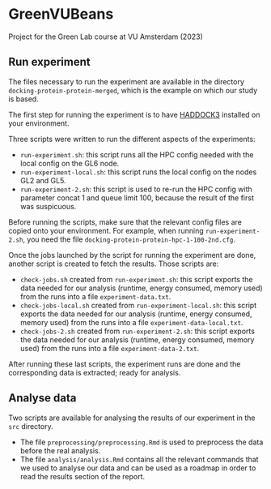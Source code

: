 # GreenVUBeans
Project for the Green Lab course at VU Amsterdam (2023)

## Run experiment
The files necessary to run the experiment are available in the directory ``docking-protein-protein-merged``, which is the example on which our study is based. 

The first step for running the experiment is to have [HADDOCK3](https://github.com/haddocking/haddock3) installed on your environment. 

Three scripts were written to run the different aspects of the experiments:
* ``run-experiment.sh``: this script runs all the HPC config needed with the local config on the GL6 node.
* ``run-experiment-local.sh``: this script runs the local config on the nodes GL2 and GL5.
* ``run-experiment-2.sh``: this script is used to re-run the HPC config with parameter concat 1 and queue limit 100, because the result of the first was suspicuous.

Before running the scripts, make sure that the relevant config files are copied onto your environment. For example, when running ``run-experiment-2.sh``, you need the file ``docking-protein-protein-hpc-1-100-2nd.cfg``.

Once the jobs launched by the script for running the experiment are done, another script is created to fetch the results. Those scripts are:
* ``check-jobs.sh`` created from ``run-experiment.sh``: this script exports the data needed for our analysis (runtime, energy consumed, memory used) from the runs into a file ``experiment-data.txt``.
* ``check-jobs-local.sh`` created from ``run-experiment-local.sh``: this script exports the data needed for our analysis (runtime, energy consumed, memory used) from the runs into a file ``experiment-data-local.txt``.
* ``check-jobs-2.sh`` created from ``run-experiment-2.sh``: this script exports the data needed for our analysis (runtime, energy consumed, memory used) from the runs into a file ``experiment-data-2.txt``.

After running these last scripts, the experiment runs are done and the corresponding data is extracted; ready for analysis.


## Analyse data

Two scripts are available for analysing the results of our experiment in the ``src`` directory.

* The file ``preprocessing/preprocessing.Rmd`` is used to preprocess the data before the real analysis.
* The file ``analysis/analysis.Rmd`` contains all the relevant commands that we used to analyse our data and can be used as a roadmap in order to read the results section of the report.